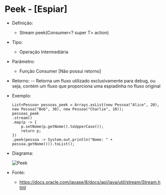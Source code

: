 # Peek - [Espiar]

- Definição: 
    - Stream<T> peek(Consumer<? super T> action)

- Tipo: 
    - Operação Intermediária

- Parâmetro:
    - Função Consumer [Não possui retorno] 

- Retorno:
    -- Retorna um fluxo utilizado exclusivamente para debug, ou seja, contém um fluxo que proporciona uma espiadinha no fluxo original

- Exemplo: 
    ```
    List<Pessoa> pessoas_peek = Arrays.asList(new Pessoa("Alice", 20), new Pessoa("Bob", 30), new Pessoa("Charlie", 10));
	pessoas_peek
    .stream()
    .map(p -> {
	    p.setNome(p.getNome().toUpperCase());
		return p;
	})
    .peek(pessoa -> System.out.println("Nome: " + pessoa.getNome())).toList();
    ```

- Diagrama:

    ![Peek](../images/15_peek.png)

- Fonte: 
    - https://docs.oracle.com/javase/8/docs/api/java/util/stream/Stream.html